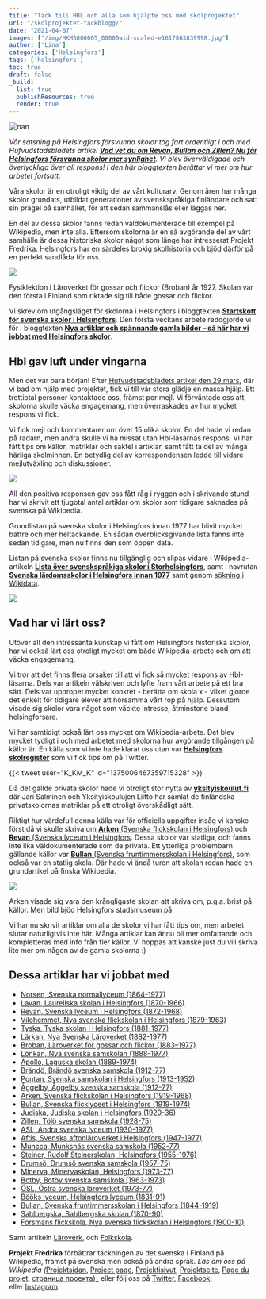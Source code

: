 ```yaml
---
title: "Tack till HBL och alla som hjälpte oss med skolprojektet"
url: "/skolprojektet-tackblogg/"
date: "2021-04-07"
images: ["/img/HKMS000005_00000wid-scaled-e1617863839998.jpg"]
author: ['Lina']
categories: ['Helsingfors']
tags: ['helsingfors']
toc: true
draft: false
_build:
  list: true
  publishResources: true
  render: true
---
```


![nan](/img/HKMS000005_00000wid-scaled-e1617863839998.jpg)


_Vår satsning på Helsingfors försvunna skolor tog fart ordentligt i och med Hufvudstadsbladets artikel **[Vad vet du om Revan, Bullan och Zillen? Nu får Helsingfors försvunna skolor mer synlighet](https://www.hbl.fi/artikel/vad-vet-du-om-revan-bullan-och-zillen-nu-far-helsingfors-forsvunna-skolor-mer-synlighet/)**. Vi blev överväldigade och överlyckliga över all respons! I den här bloggtexten berättar vi mer om hur arbetet fortsatt._

Våra skolor är en otroligt viktig del av vårt kulturarv. Genom åren har många skolor grundats, utbildat generationer av svenskspråkiga finländare och satt sin prägel på samhället, för att sedan sammanslås eller läggas ner.

En del av dessa skolor fanns redan väldokumenterade till exempel på Wikipedia, men inte alla. Eftersom skolorna är en så avgörande del av vårt samhälle är dessa historiska skolor något som länge har intresserat Projekt Fredrika. Helsingfors har en särdeles brokig skolhistoria och bjöd därför på en perfekt sandlåda för oss.

![](/2021/04/HKMS000005_00000wat.jpg)

Fysiklektion i Läroverket för gossar och flickor (Broban) år 1927. Skolan var den första i Finland som riktade sig till både gossar och flickor.

Vi skrev om utgångsläget för skolorna i Helsingfors i bloggtexten **[Startskott för svenska skolor i Helsingfors](https://projektfredrika.fi/svenska-skolor-i-helsingfors/)**. Den första veckans arbete redogjorde vi för i bloggtexten [**Nya artiklar och spännande gamla bilder – så här har vi jobbat med Helsingfors skolor**](https://projektfredrika.fi/skolor-i-helsingfors-nya-artiklar-och-gamla-bilder/).

Hbl gav luft under vingarna
---------------------------

Men det var bara början! Efter [Hufvudstadsbladets artikel den 29 mars](https://www.hbl.fi/artikel/vad-vet-du-om-revan-bullan-och-zillen-nu-far-helsingfors-forsvunna-skolor-mer-synlighet/), där vi bad om hjälp med projektet, fick vi till vår stora glädje en massa hjälp. Ett trettiotal personer kontaktade oss, främst per mejl. Vi förväntade oss att skolorna skulle väcka engagemang, men överraskades av hur mycket respons vi fick.

Vi fick mejl och kommentarer om över 15 olika skolor. En del hade vi redan på radarn, men andra skulle vi ha missat utan Hbl-läsarnas respons. Vi har fått tips om källor, matriklar och sakfel i artiklar, samt fått ta del av många härliga skolminnen. En betydlig del av korrespondensen ledde till vidare mejlutväxling och diskussioner.

![](/2021/03/HKMS000005_00000x9y-1024x642.jpg)

All den positiva responsen gav oss fått råg i ryggen och i skrivande stund har vi skrivit ett tjugotal antal artiklar om skolor som tidigare saknades på svenska på Wikipedia.  
  
Grundlistan på svenska skolor i Helsingfors innan 1977 har blivit mycket bättre och mer heltäckande. En sådan överblicksgivande lista fanns inte sedan tidigare, men nu finns den som öppen data. 

Listan på svenska skolor finns nu tillgänglig och slipas vidare i Wikipedia-artikeln [**Lista över svenskspråkiga skolor i Storhelsingfors**](https://sv.wikipedia.org/wiki/Lista_%C3%B6ver_svenskspr%C3%A5kiga_skolor_i_Storhelsingfors), samt i navrutan [**Svenska lärdomsskolor i Helsingfors innan 1977**](https://sv.wikipedia.org/wiki/Mall:Svenska_l%C3%A4rdomsskolor_i_Helsingfors_fram_till_1977) samt genom [sökning i Wikidata](https://query.wikidata.org/#%23%20svenska%20folkskolor%20%28Q513984%29%20och%20l%C3%A4roverk%20%28Q10572388%29%20i%20Helsingfors%0ASELECT%20%20%20%0A%20%20%20%3Fitem%20%0A%20%20%20%3FtypeLabel%0A%20%20%20%3F%C3%A5rtal%20%0A%20%20%20%3FitemLabel%20%0A%20%20%20%3FitemDescription%20%0A%20%20%20%3Fsmeknamn%20%0A%20%20%20%28GROUP_CONCAT%28DISTINCT%20%3Fp112label%3BSEPARATOR%3D%22%2C%20%22%29%20AS%20%3Fgrundare%29%20%0A%20%20%20%28GROUP_CONCAT%28DISTINCT%20%3Fp1366label%3BSEPARATOR%3D%22%2C%20%22%29%20AS%20%3Fersattav%29%20%0A%20%20%20%3Fbild%20%0A%20%20%20%3Fkoordinater%20%0A%20%20%20%28GROUP_CONCAT%28DISTINCT%20%3Fwpsv%3BSEPARATOR%3D%22%2C%20%22%29%20AS%20%3Fwp_sv%29%20%0A%23%20%20%20%3Frgb%20%0A%0AWHERE%20%7B%0A%20%20SERVICE%20wikibase%3Alabel%20%7B%20bd%3AserviceParam%20wikibase%3Alanguage%20%22%5BAUTO_LANGUAGE%5D%2Csv%22.%20%7D%0A%20%20VALUES%20%3Ftype%20%7Bwd%3AQ513984%20wd%3AQ10572388%7D%0A%20%20%3Fitem%20wdt%3AP31%20%3Ftype.%0A%20%20%3Fitem%20wdt%3AP131%20wd%3AQ1757.%0A%20%20%3Fitem%20wdt%3AP37%20wd%3AQ9027.%0A%20%20OPTIONAL%7B%3Fitem%20wdt%3AP18%20%3Fbild.%7D%0A%20%20OPTIONAL%7B%3Fitem%20wdt%3AP571%20%3Fp571.%7D%0A%20%20OPTIONAL%7B%3Fitem%20wdt%3AP576%20%3Fp576.%7D%0A%20%20BIND%28CONCAT%28SUBSTR%28STR%28COALESCE%28%3Fp571%2C%22%22%29%29%2C1%2C4%29%2C%22-%22%2CSUBSTR%28STR%28COALESCE%28%3Fp576%2C%22%22%29%29%2C1%2C4%29%29%20AS%20%3F%C3%A5rtal%29%0A%20%20OPTIONAL%20%7B%3Fitem%20wdt%3AP1449%20%3Fsmeknamn.%7D%0A%20%20OPTIONAL%20%7B%3Fitem%20wdt%3AP625%20%3Fkoordinater%7D%0A%20%20OPTIONAL%20%7B%3Fitem%20wdt%3AP112%20%3Fp112.%20%3Fp112%20rdfs%3Alabel%20%3Fp112label%20.%20FILTER%28lang%28%3Fp112label%29%3D%27sv%27%29%20%7D%0A%20%20OPTIONAL%20%7B%3Fitem%20wdt%3AP1366%20%3Fp1366.%20%3Fp1366%20rdfs%3Alabel%20%3Fp1366label%20.%20FILTER%28lang%28%3Fp1366label%29%3D%27sv%27%29%20%7D%0A%20%20OPTIONAL%20%7B%3Fwpsv%20schema%3Aabout%20%3Fitem%20.%20%3Fwpsv%20schema%3AisPartOf%20%3Chttps%3A%2F%2Fsv.wikipedia.org%2F%3E.%7D%0A%20%20BIND%28%20%20%20%20%0A%20%20%20%20%20%20IF%28%3Ftype%20%3D%20wd%3AQ513984%2C%20%22FF4500%22%2C%0A%20%20%20%20%20%20IF%28%3Ftype%20%3D%20wd%3AQ10572388%2C%20%220000CD%22%2C%0A%20%20%20%20%20%20%22FF00FF%22%29%29%0A%20%20%20%20%20%20%20AS%20%3Frgb%29.%0A%20%20SERVICE%20wikibase%3Alabel%20%7B%20bd%3AserviceParam%20wikibase%3Alanguage%20%22sv%2C%5BAUTO_LANGUAGE%5D%22.%20%7D%0A%7D%20%20%0AGROUP%20BY%20%3Fitem%20%3FitemLabel%20%3F%C3%A5rtal%20%3Fsmeknamn%20%3FitemDescription%20%3Fkoordinater%20%3FgrundareLabel%20%3Fbild%20%3FtypeLabel%20%3Frgb%20%0AORDER%20BY%20DESC%28%3FtypeLabel%29%20%3F%C3%A5rtal%20%0ALIMIT%202500). 

![](/2021/04/image-1024x127.png)

Vad har vi lärt oss?
--------------------

Utöver all den intressanta kunskap vi fått om Helsingfors historiska skolor, har vi också lärt oss otroligt mycket om både Wikipedia-arbete och om att väcka engagemang.

Vi tror att det finns flera orsaker till att vi fick så mycket respons av Hbl-läsarna. Dels var artikeln välskriven och lyfte fram vårt arbete på ett bra sätt. Dels var uppropet mycket konkret - berätta om skola x - vilket gjorde det enkelt för tidigare elever att hörsamma vårt rop på hjälp. Dessutom visade sig skolor vara något som väckte intresse, åtminstone bland helsingforsare.

Vi har samtidigt också lärt oss mycket om Wikipedia-arbete. Det blev mycket tydligt i och med arbetet med skolorna hur avgörande tillgången på källor är. En källa som vi inte hade klarat oss utan var **[Helsingfors skolregister](https://koulurekisteri.hel.fi/#/etsi-koulua)** som vi fick tips om på Twitter.

{{< tweet user="K_KM_K" id="1375006467359715328" >}}

Då det gällde privata skolor hade vi otroligt stor nytta av [**yksityiskoulut.fi**](http://www.yksityiskoulut.fi/yksityiskoulujenmatrikkeli/index3.htm) där Jari Salminen och Yksityiskoulujen Liitto har samlat de finländska privatskolornas matriklar på ett otroligt överskådligt sätt.

Riktigt hur värdefull denna källa var för officiella uppgifter insåg vi kanske först då vi skulle skriva om [**Arken** (Svenska flickskolan i Helsingfors)](https://sv.wikipedia.org/wiki/Svenska_flickskolan_i_Helsingfors) och [**Revan** (Svenska lyceum i Helsingfors](https://sv.wikipedia.org/wiki/Svenska_lyceum_i_Helsingfors). Dessa skolor var statliga, och fanns inte lika väldokumenterade som de privata. Ett ytterliga problembarn gällande källor var [**Bullan** (Svenska fruntimmersskolan i Helsingfors)](https://sv.wikipedia.org/wiki/Svenska_fruntimmersskolan_i_Helsingfors), som också var en statlig skola. Där hade vi ändå turen att skolan redan hade en grundartikel på finska Wikipedia.

![](/2021/04/HKMS000005_00000wb2-1-1024x735.jpg)

Arken visade sig vara den krångligaste skolan att skriva om, p.g.a. brist på källor. Men bild bjöd Helsingfors stadsmuseum på.

Vi har nu skrivit artiklar om alla de skolor vi har fått tips om, men arbetet slutar naturligtvis inte här. Många artiklar kan ännu bli mer omfattande och kompletteras med info från fler källor. Vi hoppas att kanske just du vill skriva lite mer om någon av de gamla skolorna :)

Dessa artiklar har vi jobbat med
--------------------------------

*   [Norsen, Svenska normallyceum (1864-1977)](http://sv.wikipedia.org/wiki/Svenska_normallyceum)
*   [Lavan, Laurellska skolan i Helsingfors (1870-1966)](http://sv.wikipedia.org/wiki/Laurellska_skolan_i_Helsingfors)
*   [Revan, Svenska lyceum i Helsingfors (1872-1968)](http://sv.wikipedia.org/wiki/Svenska_lyceum_i_Helsingfors)
*   [Vilohemmet, Nya svenska flickskolan i Helsingfors (1879-1963)](http://sv.wikipedia.org/wiki/Nya_svenska_flickskolan_i_Helsingfors)
*   [Tyska, Tyska skolan i Helsingfors (1881-1977)](http://sv.wikipedia.org/wiki/Tyska_skolan_i_Helsingfors)
*   [Lärkan, Nya Svenska Läroverket (1882-1977)](http://sv.wikipedia.org/wiki/Nya_Svenska_Läroverket)
*   [Broban, Läroverket för gossar och flickor (1883–1977)](http://sv.wikipedia.org/wiki/Läroverket_för_gossar_och_flickor)
*   [Lönkan, Nya svenska samskolan (1888-1977)](http://sv.wikipedia.org/wiki/Nya_svenska_samskolan)
*   [Apollo, Laguska skolan (1889-1974)](http://sv.wikipedia.org/wiki/Laguska_skolan)
*   [Brändö, Brändö svenska samskola (1912-77)](http://sv.wikipedia.org/wiki/Brändö_svenska_samskola)
*   [Pontan, Svenska samskolan i Helsingfors (1913-1952)](http://sv.wikipedia.org/wiki/Svenska_samskolan_i_Helsingfors)
*   [Åggelby, Åggelby svenska samskola (1912-77)](http://sv.wikipedia.org/wiki/Åggelby_svenska_samskola)
*   [Arken, Svenska flickskolan i Helsingfors (1919-1968)](http://sv.wikipedia.org/wiki/Svenska_flickskolan_i_Helsingfors)
*   [Bullan, Svenska flicklyceet i Helsingfors (1919-1974)](http://sv.wikipedia.org/wiki/Svenska_flicklyceet_i_Helsingfors)
*   [Judiska, Judiska skolan i Helsingfors (1920-36)](http://sv.wikipedia.org/wiki/Judiska_skolan_i_Helsingfors)
*   [Zillen, Tölö svenska samskola (1928-75)](http://sv.wikipedia.org/wiki/Tölö_svenska_samskola)
*   [ASL, Andra svenska lyceum (1930-1977)](http://sv.wikipedia.org/wiki/Andra_svenska_lyceum)
*   [Aftis, Svenska aftonläroverket i Helsingfors (1947-1977)](http://sv.wikipedia.org/wiki/Svenska_aftonläroverket_i_Helsingfors)
*   [Muncca, Munksnäs svenska samskola (1952-77)](http://sv.wikipedia.org/wiki/Munksnäs_svenska_samskola)
*   [Steiner, Rudolf Steinerskolan, Helsingfors (1955-1976)](http://sv.wikipedia.org/wiki/Rudolf_Steinerskolan,_Helsingfors)
*   [Drumsö, Drumsö svenska samskola (1957-75)](http://sv.wikipedia.org/wiki/Drumsö_svenska_samskola)
*   [Minerva, Minervaskolan, Helsingfors (1973-77)](http://sv.wikipedia.org/wiki/Minervaskolan,_Helsingfors)
*   [Botby, Botby svenska samskola (1963-1973)](http://sv.wikipedia.org/wiki/Botby_svenska_samskola)
*   [ÖSL, Östra svenska läroverket (1973-77)](http://sv.wikipedia.org/wiki/Östra_svenska_läroverket)
*   [Bööks lyceum, Helsingfors lyceum (1831-91)](http://sv.wikipedia.org/wiki/Helsingfors_lyceum,_Helsingfors)
*   [Bullan, Svenska fruntimmersskolan i Helsingfors (1844-1919)](http://sv.wikipedia.org/wiki/Svenska_fruntimmersskolan_i_Helsingfors)
*   [Sahlbergska, Sahlbergska skolan (1870-90)](http://sv.wikipedia.org/wiki/Sahlbergska_skolan)
*   [Forsmans flickskola, Nya svenska flickskolan i Helsingfors (1900-10)](http://sv.wikipedia.org/wiki/Nya_svenska_flickskolan_i_Helsingfors)

Samt artikeln [Läroverk](https://sv.wikipedia.org/wiki/L%C3%A4roverk), och [Folkskola](https://sv.wikipedia.org/wiki/Folkskola).

**Projekt Fredrika** förbättrar täckningen av det svenska i Finland på Wikipedia, främst på svenska men också på andra språk. _Läs om oss på Wikipedia (_[Projektsidan](https://sv.wikipedia.org/wiki/Wikipedia:Projekt_Fredrika), [Project page](https://en.wikipedia.org/wiki/Wikipedia:Projekt_Fredrika), [Projektisivut](https://fi.wikipedia.org/wiki/Wikipedia:Projekt_Fredrika), [Projektseite](https://de.wikipedia.org/wiki/Wikipedia:Projekt_Fredrika), [Page du projet](https://fr.wikipedia.org/wiki/Wikipedia:Projekt_Fredrika), [страница проекта](https://ru.wikipedia.org/wiki/Wikipedia:Projekt_Fredrika))_ eller följ oss på [Twitter](https://twitter.com/projektfredrika), [Facebook](https://www.facebook.com/projektfredrika/), eller [Instagram](http://instagram.com/projektfredrika).